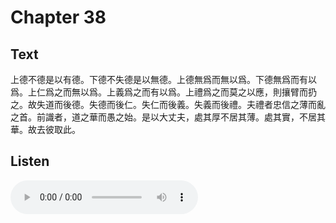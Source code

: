 # Chapter 38

## Text

上德不德是以有德。下德不失德是以無德。上德無爲而無以爲。下德無爲而有以爲。上仁爲之而無以爲。上義爲之而有以爲。上禮爲之而莫之以應，則攘臂而扔之。故失道而後德。失德而後仁。失仁而後義。失義而後禮。夫禮者忠信之薄而亂之首。前識者，道之華而愚之始。是以大丈夫，處其厚不居其薄。處其實，不居其華。故去彼取此。

## Listen

<audio controls>
  <source src="./generated_audio/daodejing_38.wav" type="audio/wav">
  Your browser does not support the audio element.
</audio>
